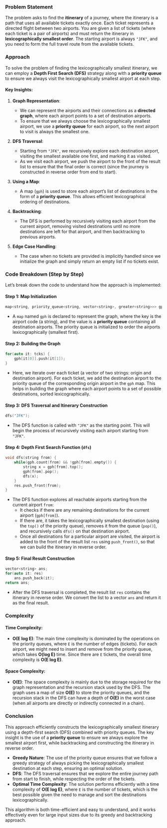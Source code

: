 ### Problem Statement

The problem asks to find the **itinerary** of a journey, where the itinerary is a path that uses all available tickets exactly once. Each ticket represents a directed flight between two airports. You are given a list of tickets (where each ticket is a pair of airports) and must return the itinerary in **lexicographically smallest order**. The starting airport is always `"JFK"`, and you need to form the full travel route from the available tickets.

### Approach

To solve the problem of finding the lexicographically smallest itinerary, we can employ a **Depth First Search (DFS)** strategy along with a **priority queue** to ensure we always visit the lexicographically smallest airport at each step.

#### Key Insights:
1. **Graph Representation**: 
   - We can represent the airports and their connections as a **directed graph**, where each airport points to a set of destination airports.
   - To ensure that we always choose the lexicographically smallest airport, we use a **priority queue** for each airport, so the next airport to visit is always the smallest one.
   
2. **DFS Traversal**:
   - Starting from `"JFK"`, we recursively explore each destination airport, visiting the smallest available one first, and marking it as visited.
   - As we visit each airport, we push the airport to the front of the result list to ensure that the final order is correct (since the journey is constructed in reverse order from end to start).

3. **Using a Map**:
   - A map (`gph`) is used to store each airport’s list of destinations in the form of a **priority queue**. This allows efficient lexicographical ordering of destinations.
   
4. **Backtracking**:
   - The DFS is performed by recursively visiting each airport from the current airport, removing visited destinations until no more destinations are left for that airport, and then backtracking to previous airports.

5. **Edge Case Handling**:
   - The case when no tickets are provided is implicitly handled since we initialize the graph and simply return an empty list if no tickets exist.

### Code Breakdown (Step by Step)

Let’s break down the code to understand how the approach is implemented:

#### Step 1: Map Initialization
```cpp
map<string, priority_queue<string, vector<string>, greater<string>>> gph;
```
- A `map` named `gph` is declared to represent the graph, where the key is the airport code (a string), and the value is a **priority queue** containing all destination airports. The priority queue is initialized to order the airports lexicographically (smallest first).

#### Step 2: Building the Graph
```cpp
for(auto it: tcks) {
    gph[it[0]].push(it[1]);
}
```
- Here, we iterate over each ticket (a vector of two strings: origin and destination airport). For each ticket, we add the destination airport to the priority queue of the corresponding origin airport in the `gph` map. This helps in building the graph where each airport points to a set of possible destinations, sorted lexicographically.

#### Step 3: DFS Traversal and Itinerary Construction
```cpp
dfs("JFK");
```
- The DFS function is called with `"JFK"` as the starting point. This will begin the process of recursively visiting each airport starting from `"JFK"`.

#### Step 4: Depth First Search Function (`dfs`)
```cpp
void dfs(string from) {
    while(gph.count(from) && !gph[from].empty()) {
        string x = gph[from].top();
        gph[from].pop();
        dfs(x);
    }
    res.push_front(from);
}
```
- The DFS function explores all reachable airports starting from the current airport `from`:
  - It checks if there are any remaining destinations for the current airport (`gph[from]`).
  - If there are, it takes the lexicographically smallest destination (using the `top()` of the priority queue), removes it from the queue (`pop()`), and recursively calls `dfs()` on that destination airport.
  - Once all destinations for a particular airport are visited, the airport is added to the front of the result list `res` using `push_front()`, so that we can build the itinerary in reverse order.

#### Step 5: Final Result Construction
```cpp
vector<string> ans;
for(auto it: res)
    ans.push_back(it);
return ans;
```
- After the DFS traversal is completed, the result list `res` contains the itinerary in reverse order. We convert the list to a vector `ans` and return it as the final result.

### Complexity

#### Time Complexity:
- **O(E log E)**: The main time complexity is dominated by the operations on the priority queues, where `E` is the number of edges (tickets). For each airport, we might need to insert and remove from the priority queue, which takes **O(log E)** time. Since there are `E` tickets, the overall time complexity is **O(E log E)**.

#### Space Complexity:
- **O(E)**: The space complexity is mainly due to the storage required for the graph representation and the recursion stack used by the DFS. The graph uses a map of size **O(E)** to store the priority queues, and the recursion stack in the DFS can have a depth of **O(E)** in the worst case (when all airports are directly or indirectly connected in a chain).

### Conclusion

This approach efficiently constructs the lexicographically smallest itinerary using a depth-first search (DFS) combined with priority queues. The key insight is the use of a **priority queue** to ensure we always explore the smallest airport first, while backtracking and constructing the itinerary in reverse order. 

- **Greedy Nature**: The use of the priority queue ensures that we follow a greedy strategy of always picking the lexicographically smallest destination at each step, ensuring an optimal solution.
- **DFS**: The DFS traversal ensures that we explore the entire journey path from start to finish, while respecting the order of the tickets.
- **Optimal Time Complexity**: The solution performs efficiently with a time complexity of **O(E log E)**, where `E` is the number of tickets, which is the best possible given the need to manage and sort the destinations lexicographically.

This algorithm is both time-efficient and easy to understand, and it works effectively even for large input sizes due to its greedy and backtracking approach.